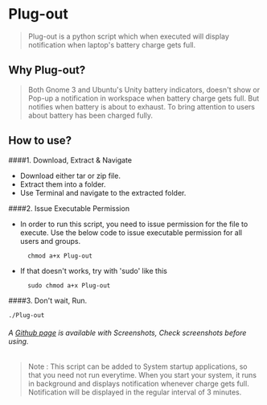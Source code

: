 Plug-out
========

> Plug-out is a python script which when executed will display notification when laptop's battery charge gets full. 

Why Plug-out?
-------------

> Both Gnome 3 and Ubuntu's Unity battery indicators, doesn't show or Pop-up a notification in workspace when battery charge gets full. But notifies when battery is about to exhaust. To bring attention to users about battery has been charged fully.

How to use?
------------

####1. Download, Extract & Navigate
* Download either tar or zip file.
* Extract them into a folder.
* Use Terminal and navigate to the extracted folder.

####2. Issue Executable Permission
* In order to run this script, you need to issue permission for the file to execute. Use the below code to issue executable permission for all users and groups.

		chmod a+x Plug-out

* If that doesn't works, try with 'sudo' like this

		sudo chmod a+x Plug-out

####3. Don't wait, Run.

	./Plug-out

###### A <a href="http://prasannavenkadesh.github.com/Plug-out/">Github page</a> is available with Screenshots, Check screenshots before using.

> Note : This script can be added to System startup applications, so that you need not run everytime. When you start your system, it runs in background and displays notification whenever charge gets full. Notification will be displayed in the regular interval of 3 minutes.
